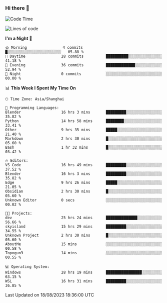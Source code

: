 ### Hi there 👋

<!--
**GwenKaplan/GwenKaplan** is a ✨ _special_ ✨ repository because its `README.md` (this file) appears on your GitHub profile.

Here are some ideas to get you started:

- 🔭 I’m currently working on ...
- 🌱 I’m currently learning ...
- 👯 I’m looking to collaborate on ...
- 🤔 I’m looking for help with ...
- 💬 Ask me about ...
- 📫 How to reach me: ...
- 😄 Pronouns: ...
- ⚡ Fun fact: ...
-->

<!--START_SECTION:waka-->
![Code Time](http://img.shields.io/badge/Code%20Time-412%20hrs%2015%20mins-blue)

![Lines of code](https://img.shields.io/badge/From%20Hello%20World%20I%27ve%20Written-106.0%20thousand%20lines%20of%20code-blue)

**I'm a Night 🦉** 

```text
🌞 Morning                4 commits           █░░░░░░░░░░░░░░░░░░░░░░░░   05.88 % 
🌆 Daytime                28 commits          ██████████░░░░░░░░░░░░░░░   41.18 % 
🌃 Evening                36 commits          █████████████░░░░░░░░░░░░   52.94 % 
🌙 Night                  0 commits           ░░░░░░░░░░░░░░░░░░░░░░░░░   00.00 % 
```


📊 **This Week I Spent My Time On** 

```text
🕑︎ Time Zone: Asia/Shanghai

💬 Programming Languages: 
Blender                  16 hrs 3 mins       █████████░░░░░░░░░░░░░░░░   35.82 % 
Python                   14 hrs 58 mins      ████████░░░░░░░░░░░░░░░░░   33.41 % 
Other                    9 hrs 35 mins       █████░░░░░░░░░░░░░░░░░░░░   21.40 % 
Markdown                 2 hrs 30 mins       █░░░░░░░░░░░░░░░░░░░░░░░░   05.60 % 
Bash                     1 hr 32 mins        █░░░░░░░░░░░░░░░░░░░░░░░░   03.42 % 

🔥 Editors: 
VS Code                  16 hrs 49 mins      █████████░░░░░░░░░░░░░░░░   37.52 % 
Blender                  16 hrs 3 mins       █████████░░░░░░░░░░░░░░░░   35.82 % 
Edge                     9 hrs 26 mins       █████░░░░░░░░░░░░░░░░░░░░   21.05 % 
Obsidian                 2 hrs 30 mins       █░░░░░░░░░░░░░░░░░░░░░░░░   05.60 % 
Unknown Editor           0 secs              ░░░░░░░░░░░░░░░░░░░░░░░░░   00.02 % 

🐱‍💻 Projects: 
dev                      25 hrs 24 mins      ██████████████░░░░░░░░░░░   56.66 % 
skyisland                15 hrs 29 mins      █████████░░░░░░░░░░░░░░░░   34.55 % 
Unknown Project          2 hrs 30 mins       █░░░░░░░░░░░░░░░░░░░░░░░░   05.60 % 
AboutMe                  15 mins             ░░░░░░░░░░░░░░░░░░░░░░░░░   00.58 % 
Topogun3                 14 mins             ░░░░░░░░░░░░░░░░░░░░░░░░░   00.55 % 

💻 Operating System: 
Windows                  28 hrs 19 mins      ████████████████░░░░░░░░░   63.15 % 
WSL                      16 hrs 31 mins      █████████░░░░░░░░░░░░░░░░   36.85 % 
```


 Last Updated on 18/08/2023 18:36:00 UTC
<!--END_SECTION:waka-->
